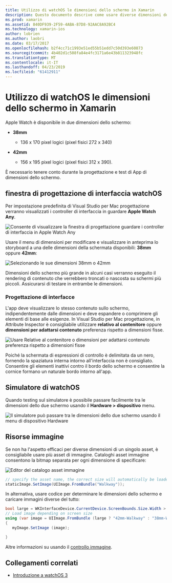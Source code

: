 ```yaml
---
title: Utilizzo di watchOS le dimensioni dello schermo in Xamarin
description: Questo documento descrive come usare diverse dimensioni dello schermo watchOS. Illustra la progettazione di interfaccia, watchOS simulatore, watchOS e risorse immagine.
ms.prod: xamarin
ms.assetid: 840DF939-2F59-4ABA-87D8-92AAC8A92BC4
ms.technology: xamarin-ios
author: lobrien
ms.author: laobri
ms.date: 03/17/2017
ms.openlocfilehash: b2f4cc71c1993e51ed55b51edd7c50d393e60873
ms.sourcegitcommit: 4b402d1c508fa84e4fc3171a6e43b811323948fc
ms.translationtype: MT
ms.contentlocale: it-IT
ms.lasthandoff: 04/23/2019
ms.locfileid: "61412911"
---
```

# <a name="working-with-watchos-screen-sizes-in-xamarin"></a>Utilizzo di watchOS le dimensioni dello schermo in Xamarin

Apple Watch è disponibile in due dimensioni dello schermo:

- **38mm**
  - 136 x 170 pixel logici (pixel fisici 272 x 340)

- **42mm**
  - 156 x 195 pixel logici (pixel fisici 312 x 390).

È necessario tenere conto durante la progettazione e test di App di dimensioni dello schermo.

## <a name="watchos-interface-designer"></a>finestra di progettazione di interfaccia watchOS

Per impostazione predefinita di Visual Studio per Mac progettazione verranno visualizzati i controller di interfaccia in guardare **Apple Watch Any**.

![](screen-sizes-images/screen-any-sml.png "Consente di visualizzare la finestra di progettazione guardare i controller di interfaccia in Apple Watch Any")

Usare il menu di dimensioni per modificare e visualizzare in anteprima lo storyboard a una delle dimensioni della schermata disponibili: **38mm** oppure **42mm**:

![](screen-sizes-images/screen-menu-sml.png "Selezionando le sue dimensioni 38mm o 42mm")

Dimensioni dello schermo più grande in alcuni casi verranno eseguito il rendering di contenuto che verrebbero troncati o nascosta su schermi più piccoli.
Assicurarsi di testare in entrambe le dimensioni.


### <a name="interface-design"></a>Progettazione di interfacce

L'app deve visualizzare lo stesso contenuto sullo schermo, indipendentemente dalle dimensioni e deve espandere o comprimere gli elementi di base alle esigenze. In Visual Studio per Mac progettazione, in Attribute Inspector è consigliabile utilizzare **relativo al contenitore** oppure **dimensioni per adattarsi contenuto** preferenza rispetto a dimensioni fisse.

![](screen-sizes-images/sizeattributepanel-sml.png "Usare Relative al contenitore o dimensioni per adattarsi contenuto preferenza rispetto a dimensioni fisse")

Poiché la schermata di espressioni di controllo è delimitata da un nero, fornendo la spaziatura interna intorno all'interfaccia non è consigliato. Consentire gli elementi inattivi contro il bordo dello schermo e consentire la cornice formano un naturale bordo intorno all'app.


## <a name="watchos-simulator"></a>Simulatore di watchOS

Quando testing sul simulatore è possibile passare facilmente tra le dimensioni dello due schermo usando il **Hardware > dispositivo** menu.

![](screen-sizes-images/simulator.png "Il simulatore può passare tra le dimensioni dello due schermo usando il menu di dispositivo Hardware")


## <a name="image-resources"></a>Risorse immagine

Se non ha l'aspetto efficaci per diverse dimensioni di un singolo asset, è consigliabile usare più asset di immagine. Cataloghi asset immagine consentono la bitmap separata per ogni dimensione di specificare:

![](screen-sizes-images/images-xcassets.png "Editor del catalogo asset immagine")

```csharp
// specify the asset name, the correct size will automatically be loaded
staticImage.SetImage(UIImage.FromBundle("Walkway"));
```

In alternativa, usare codice per determinare le dimensioni dello schermo e caricare immagini diverse del tutto:

```csharp
bool large = WKInterfaceDevice.CurrentDevice.ScreenBounds.Size.Width > 136.0;
// Load image depending on screen size
using (var image = UIImage.FromBundle (large ? "42mm-Walkway" : "38mm-Walkway"))
{
   myImage.SetImage (image);

}
```

Altre informazioni su usando il [controllo immagine](~/ios/watchos/user-interface/image.md).



## <a name="related-links"></a>Collegamenti correlati

- [Introduzione a watchOS 3](~/ios/watchos/platform/introduction-to-watchos3/index.md)
